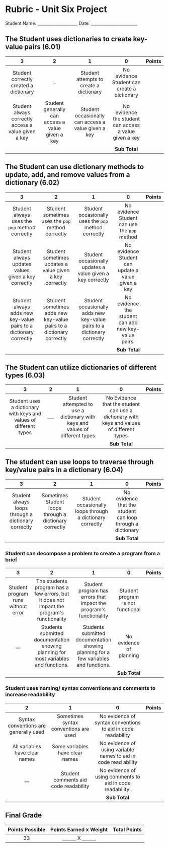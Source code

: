 # Rubric - Unit Six Project
<!-- this project will require a lot of the same skills as the previous projects they have not included them here, as the expectation is they have already been mastered)-->

Student Name: ____________________ Date: _______________________

## The Student uses dictionaries to create key-value pairs (6.01)

|3 |2 |1 |0 |Points
|:-:|:-:|:-:|:-:|:-:|
| Student correctly created a dictionary|...|Student attempts to create a dictionary| No evidence Student can create a dictionary||
|Student always correctly access a value given a key| Student generally can access a value given a key| Student occasionally can access a value given a key| No evidence the student can access a value given a key||
||||**Sub Total**||

## The Student can use dictionary methods to update, add, and remove values from a dictionary (6.02)

|3 |2 |1 |0 |Points
|:-:|:-:|:-:|:-:|:-:|
| Student always uses the `pop` method correctly| Student sometimes uses the `pop` method correctly |Student occasionally uses the `pop` method correctly| No evidence Student can use the `pop` method||
|Student always updates values given a key correctly| Student sometimes updates a value given a key correctly| Student occasionally updates a value given a key correctly| No evidence Student can update a value given a key||
|Student always adds new key-value pairs to a dictionary correctly| Student sometimes adds new key-value pairs to a dictionary correctly| Student occasionally adds new key-value pairs to a dictionary correctly| No evidence the student can add new key-value pairs.
||||**Sub Total**||

## The Student can utilize dictionaries of different types (6.03)

|3 |2 |1 |0 |Points
|:-:|:-:|:-:|:-:|:-:|
| Student uses a dictionary with keys and values of different types|___|Student attempted to use a dictionary with keys and values of different types| No Evidence that the student can use a dictionary with keys and values of different types||
||||**Sub Total**||

## The student can use loops to traverse through key/value pairs in a dictionary (6.04)

|3 |2 |1 |0 |Points
|:-:|:-:|:-:|:-:|:-:|
Student always loops through a dictionary correctly| Sometimes Student loops through a dictionary correctly| Student occasionally loops through a dictionary correctly| No evidence that the student can loop through a dictionary|
||||**Sub Total**||

### Student can decompose a problem to create a program from a brief

|3 |2 |1 |0 |Points
|:-:|:-:|:-:|:-:|:-:|
|Student program runs without error | The students program has a few errors, but it does not impact the program's functionality | Student program has errors that impact the program's functionality | Student program is not functional ||
| __ | Students submitted documentation showing planning for most variables and functions.| Students submitted documentation showing planning for a few variables and functions.| No evidence of planning||
||||**Sub Total**||

### Student uses naming/ syntax conventions and comments to increase readability

|2 |1 |0 |Points
|:-:|:-:|:-:|:-:|
|Syntax conventions are generally used |Sometimes syntax conventions are used| No evidence of syntax conventions to aid in code readability||
|All variables have clear names| Some variables have clear names| No evidence of using variable names to aid in code read ability||
|__|Student comments aid code readability| No evidence of using comments to aid in code readability.||
|||**Sub Total**||

## Final Grade

| Points Possible | Points Earned x Weight | Total Points|
|:-:|:-:|:-:|
|33| ______ X ______||
